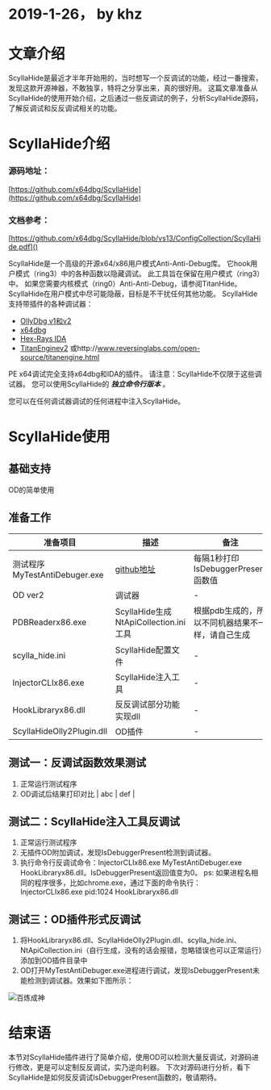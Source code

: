 # 2019-1-26， by khz

# 文章介绍
ScyllaHide是最近才半年开始用的，当时想写一个反调试的功能，经过一番搜索，发现这款开源神器，不敢独享，特将之分享出来，真的很好用。
这篇文章准备从ScyllaHide的使用开始介绍，之后通过一些反调试的例子，分析ScyllaHide源码，了解反调试和反反调试相关的功能。

# ScyllaHide介绍

### 源码地址：
[https://github.com/x64dbg/ScyllaHide](https://github.com/x64dbg/ScyllaHide)

### 文档参考：
[https://github.com/x64dbg/ScyllaHide/blob/vs13/ConfigCollection/ScyllaHide.pdf]()

ScyllaHide是一个高级的开源x64/x86用户模式Anti-Anti-Debug库。 它hook用户模式（ring3）中的各种函数以隐藏调试。 此工具旨在保留在用户模式（ring3）中。 如果您需要内核模式（ring0）Anti-Anti-Debug，请参阅TitanHide。 ScyllaHide在用户模式中尽可能隐蔽，目标是不干扰任何其他功能。
ScyllaHide支持带插件的各种调试器：
- [OllyDbg v1和v2 ](http://www.ollydbg.de)
- [x64dbg](https://github.com/x64dbg/x64dbg)
- [Hex-Rays IDA](https://www.hex-rays.com/products/ida)
- [TitanEnginev2](https://bitbucket.org/titanengineupdate/titanengine-update)
  或http://www.reversinglabs.com/open-source/titanengine.html

PE x64调试完全支持x64dbg和IDA的插件。 请注意：ScyllaHide不仅限于这些调试器。
您可以使用ScyllaHide的 ***独立命令行版本*** 。

您可以在任何调试器调试的任何进程中注入ScyllaHide。

# ScyllaHide使用
## 基础支持
OD的简单使用
## 准备工作
| 准备项目 | 描述 | 备注 |
| ------------- | ------------- | ------------- |
| 测试程序MyTestAntiDebuger.exe      | [github地址](https://github.com/ninecents/MyOpen.git)    |   每隔1秒打印IsDebuggerPresent函数值     |
| OD ver2        |    调试器    | -  |
| PDBReaderx86.exe        |  ScyllaHide生成NtApiCollection.ini工具    |  根据pdb生成的，所以不同机器结果不一样，请自己生成    |
| scylla_hide.ini        |  ScyllaHide配置文件    |   -   |
| InjectorCLIx86.exe        |  ScyllaHide注入工具    |  -    |
| HookLibraryx86.dll        |  反反调试部分功能实现dll    |   -   |
| ScyllaHideOlly2Plugin.dll        |  OD插件    |   -   |

## 测试一：反调试函数效果测试
1. 正常运行测试程序
2. OD调试后结果打印对比
| abc | def |

## 测试二：ScyllaHide注入工具反调试
1. 正常运行测试程序
2. 无插件OD附加调试，发现IsDebuggerPresent检测到调试器。
3. 执行命令行反调试命令：InjectorCLIx86.exe MyTestAntiDebuger.exe HookLibraryx86.dll。IsDebuggerPresent返回值变为0。
ps: 如果进程名相同的程序很多，比如chrome.exe，通过下面的命令执行：
InjectorCLIx86.exe pid:1024 HookLibraryx86.dll

## 测试三：OD插件形式反调试
1. 将HookLibraryx86.dll、ScyllaHideOlly2Plugin.dll、scylla_hide.ini、NtApiCollection.ini（自行生成，没有的话会报错，忽略错误也可以正常运行）添加到OD插件目录中
2. OD打开MyTestAntiDebuger.exe进程进行调试，发现IsDebuggerPresent未能检测到调试器。效果如下图所示：

![百炼成神](http://ninecents.github.io/course/ScyllaHide/bailianchengshen.jpg)

# 结束语
本节对ScyllaHide插件进行了简单介绍，使用OD可以检测大量反调试，对源码进行修改，更是可以定制反反调试，实乃逆向利器。
下次对源码进行分析，看下ScyllaHide是如何反反调试IsDebuggerPresent函数的，敬请期待。
